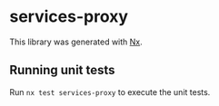 # services-proxy

This library was generated with [Nx](https://nx.dev).

## Running unit tests

Run `nx test services-proxy` to execute the unit tests.
